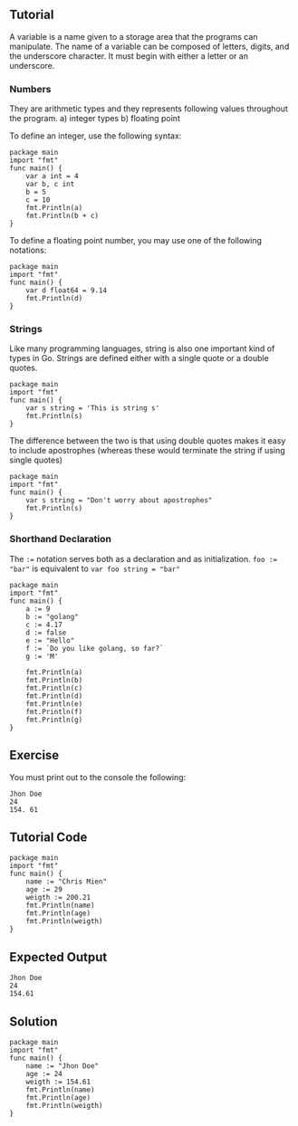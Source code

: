 Tutorial
--------

A variable is a name given to a storage area that the programs can manipulate. The name of a variable can be composed of letters, digits, and the underscore character. It must begin with either a letter or an underscore. 

### Numbers
They are arithmetic types and they represents following values throughout the program.
    a) integer types 
    b) floating point 

To define an integer, use the following syntax:

    package main
    import "fmt"
    func main() {
        var a int = 4
        var b, c int
        b = 5
        c = 10
        fmt.Println(a)
        fmt.Println(b + c)
    }

To define a floating point number, you may use one of the following notations:

    package main
    import "fmt"
    func main() {
        var d float64 = 9.14
        fmt.Println(d)
    }

### Strings
Like many programming languages, string is also one important kind of types in Go.
Strings are defined either with a single quote or a double quotes.

    package main
    import "fmt"
    func main() {
        var s string = 'This is string s'
        fmt.Println(s)
    }

The difference between the two is that using double quotes makes it easy to include apostrophes (whereas these would terminate the string if using single quotes)

    package main
    import "fmt"
    func main() {
        var s string = "Don't worry about apostrophes"
        fmt.Println(s)
    }

### Shorthand Declaration
The `:=` notation serves both as a declaration and as initialization.
``` foo := "bar" ``` is equivalent to ``` var foo string = "bar" ```

    package main
    import "fmt"
    func main() {
        a := 9
        b := "golang"
        c := 4.17
        d := false
        e := "Hello"
        f := `Do you like golang, so far?`
        g := 'M'

        fmt.Println(a)
        fmt.Println(b)
        fmt.Println(c)
        fmt.Println(d)
        fmt.Println(e)
        fmt.Println(f)
        fmt.Println(g)
    }



Exercise
--------

You must print out to the console the following:

    Jhon Doe
    24
    154. 61


Tutorial Code
-------------

    package main
    import "fmt"
    func main() {
        name := "Chris Mien"
        age := 29
        weigth := 200.21
        fmt.Println(name)
        fmt.Println(age)
        fmt.Println(weigth)
    }


Expected Output
---------------

    Jhon Doe
    24
    154.61


Solution
--------

    package main
    import "fmt"
    func main() {
        name := "Jhon Doe"
        age := 24
        weigth := 154.61
        fmt.Println(name)
        fmt.Println(age)
        fmt.Println(weigth)
    }
